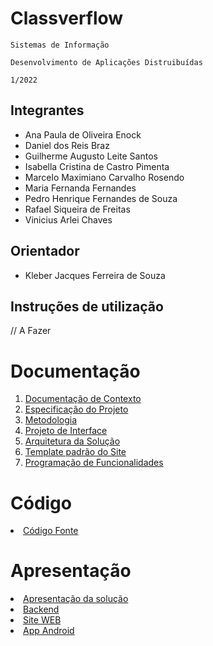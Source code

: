 # Classverflow

`Sistemas de Informação`

`Desenvolvimento de Aplicações Distruibuídas`

`1/2022`

## Integrantes

* Ana Paula de Oliveira Enock
* Daniel dos Reis Braz
* Guilherme Augusto Leite Santos
* Isabella Cristina de Castro Pimenta
* Marcelo Maximiano Carvalho Rosendo
* Maria Fernanda Fernandes
* Pedro Henrique Fernandes de Souza
* Rafael Siqueira de Freitas
* Vinicius Arlei Chaves

## Orientador

* Kleber Jacques Ferreira de Souza

## Instruções de utilização

// A Fazer

# Documentação

<ol>
    <li><a href="docs/01-Documentação de Contexto.md"> Documentação de Contexto</a></li>
    <li><a href="docs/02-Especificação do Projeto.md"> Especificação do Projeto</a></li>
    <li><a href="docs/03-Metodologia.md"> Metodologia</a></li>
    <li><a href="docs/04-Projeto de Interface.md"> Projeto de Interface</a></li>
    <li><a href="docs/05-Arquitetura da Solução.md"> Arquitetura da Solução</a></li>
    <li><a href="docs/06-Template padrão do Site.md"> Template padrão do Site</a></li>
    <li><a href="docs/07-Programação de Funcionalidades.md"> Programação de Funcionalidades</a></li>
</ol>

# Código

<li><a href="src/README.md"> Código Fonte</a></li>

# Apresentação

<li><a href="presentation/README.md"> Apresentação da solução</a></li>
<li><a href="https://puc-garden-backend.herokuapp.com/doc/#/"> Backend</a></li>
<li><a href="https://the-class-overflow.herokuapp.com/"> Site WEB</a></li>
<li><a href="https://drive.google.com/file/d/1008e25vQA43v4947l2E_4n9vKhKGohEl/view"> App Android</a></li>
